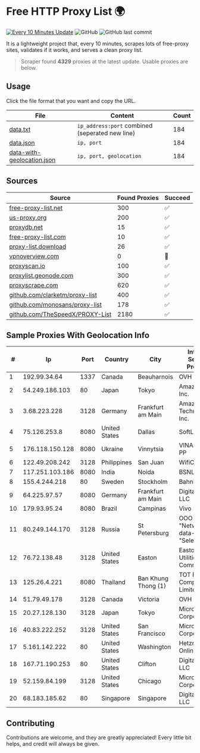 
# Free HTTP Proxy List 🌍

[![Every 10 Minutes Update](https://github.com/mertguvencli/http-proxy-list/actions/workflows/main.yml/badge.svg?branch=main)](https://github.com/mertguvencli/http-proxy-list/actions/workflows/main.yml)
![GitHub](https://img.shields.io/github/license/mertguvencli/http-proxy-list)
![GitHub last commit](https://img.shields.io/github/last-commit/mertguvencli/http-proxy-list)

It is a lightweight project that, every 10 minutes, scrapes lots of free-proxy sites, validates if it works, and serves a clean proxy list.


> Scraper found **4329** proxies at the latest update. Usable proxies are below.

## Usage

Click the file format that you want and copy the URL.


|File|Content|Count|
|----|-------|-----|
|[data.txt](https://raw.githubusercontent.com/mertguvencli/http-proxy-list/main/proxy-list/data.txt)|`ip_address:port` combined (seperated new line)|184|
|[data.json](https://raw.githubusercontent.com/mertguvencli/http-proxy-list/main/proxy-list/data.json)|`ip, port`|184|
|[data-with-geolocation.json](https://raw.githubusercontent.com/mertguvencli/http-proxy-list/main/proxy-list/data-with-geolocation.json)|`ip, port, geolocation`|184|

## Sources

|Source|Found Proxies|Succeed|
|------|-------------|-------|
|[free-proxy-list.net](https://free-proxy-list.net)|300|✅|
|[us-proxy.org](https://www.us-proxy.org)|200|✅|
|[proxydb.net](http://proxydb.net)|15|✅|
|[free-proxy-list.com](https://free-proxy-list.com/?page=&port=&type%5B%5D=http&type%5B%5D=https&up_time=0&search=Search)|10|✅|
|[proxy-list.download](https://www.proxy-list.download/HTTP)|26|✅|
|[vpnoverview.com](https://vpnoverview.com/privacy/anonymous-browsing/free-proxy-servers)|0|🚫|
|[proxyscan.io](https://www.proxyscan.io)|100|✅|
|[proxylist.geonode.com](https://proxylist.geonode.com/api/proxy-list?limit=300&page=1&sort_by=lastChecked&sort_type=desc&protocols=http,https)|300|✅|
|[proxyscrape.com](https://api.proxyscrape.com/v2/?request=displayproxies&protocol=http&timeout=10000&country=all&ssl=all&anonymity=all)|620|✅|
|[github.com/clarketm/proxy-list](https://raw.githubusercontent.com/clarketm/proxy-list/master/proxy-list-raw.txt)|400|✅|
|[github.com/monosans/proxy-list](https://raw.githubusercontent.com/monosans/proxy-list/main/proxies/http.txt)|178|✅|
|[github.com/TheSpeedX/PROXY-List](https://raw.githubusercontent.com/TheSpeedX/PROXY-List/master/http.txt)|2180|✅|


## Sample Proxies With Geolocation Info

|#|Ip|Port|Country|City|Internet Service Provider|
|-|--|----|-------|----|-------------------------|
|1|192.99.34.64|1337|Canada|Beauharnois|OVH SAS|
|2|54.249.186.103|80|Japan|Tokyo|Amazon.com, Inc.|
|3|3.68.223.228|3128|Germany|Frankfurt am Main|Amazon Technologies Inc.|
|4|75.126.253.8|8080|United States|Dallas|SoftLayer|
|5|176.118.150.128|8080|Ukraine|Vinnytsia|VINASTERISK, PP|
|6|122.49.208.242|3128|Philippines|San Juan|WifiCity, Inc|
|7|117.251.103.186|8080|India|Noida|BSNL Internet|
|8|155.4.244.218|80|Sweden|Stockholm|Bahnhof AB|
|9|64.225.97.57|8080|Germany|Frankfurt am Main|DigitalOcean, LLC|
|10|179.93.95.24|8080|Brazil|Campinas|Vivo|
|11|80.249.144.170|3128|Russia|St Petersburg|OOO "Network of data-centers "Selectel"|
|12|76.72.138.48|3128|United States|Easton|Easton Utilities Commission|
|13|125.26.4.221|8080|Thailand|Ban Khung Thong (1)|TOT Public Company Limited|
|14|51.79.49.178|3128|Canada|Victoria|OVH SAS|
|15|20.27.128.130|3128|Japan|Tokyo|Microsoft Corporation|
|16|40.83.222.252|3128|United States|San Francisco|Microsoft Corporation|
|17|5.161.142.222|80|United States|Washington|Hetzner Online GmbH|
|18|167.71.190.253|80|United States|Clifton|DigitalOcean, LLC|
|19|52.159.84.199|3128|United States|Chicago|Microsoft Corporation|
|20|68.183.185.62|80|Singapore|Singapore|DigitalOcean, LLC|



## Contributing

Contributions are welcome, and they are greatly appreciated! Every
little bit helps, and credit will always be given.

